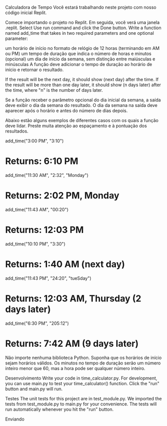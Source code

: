 Calculadora de Tempo
Você estará trabalhando neste projeto com nosso código inicial Replit.

Comece importando o projeto no Replit.
Em seguida, você verá uma janela .replit.
Select Use run command and click the Done button.
Write a function named add_time that takes in two required parameters and one optional parameter:

um horário de início no formato de relógio de 12 horas (terminando em AM ou PM)
um tempo de duração que indica o número de horas e minutos
(opcional) um dia de início da semana, sem distinção entre maiúsculas e minúsculas
A função deve adicionar o tempo de duração ao horário de início e retornar o resultado.

If the result will be the next day, it should show (next day) after the time. If the result will be more than one day later, it should show (n days later) after the time, where "n" is the number of days later.

Se a função receber o parâmetro opcional do dia inicial da semana, a saída deve exibir o dia da semana do resultado. O dia da semana na saída deve aparecer após o horário e antes do número de dias depois.

Abaixo estão alguns exemplos de diferentes casos com os quais a função deve lidar. Preste muita atenção ao espaçamento e à pontuação dos resultados.

add_time("3:00 PM", "3:10")
# Returns: 6:10 PM

add_time("11:30 AM", "2:32", "Monday")
# Returns: 2:02 PM, Monday

add_time("11:43 AM", "00:20")
# Returns: 12:03 PM

add_time("10:10 PM", "3:30")
# Returns: 1:40 AM (next day)

add_time("11:43 PM", "24:20", "tueSday")
# Returns: 12:03 AM, Thursday (2 days later)

add_time("6:30 PM", "205:12")
# Returns: 7:42 AM (9 days later)
Não importe nenhuma biblioteca Python. Suponha que os horários de início sejam horários válidos. Os minutos no tempo de duração serão um número inteiro menor que 60, mas a hora pode ser qualquer número inteiro.

Desenvolvimento
Write your code in time_calculator.py. For development, you can use main.py to test your time_calculator() function. Click the "run" button and main.py will run.

Testes
The unit tests for this project are in test_module.py. We imported the tests from test_module.py to main.py for your convenience. The tests will run automatically whenever you hit the "run" button.

Enviando
